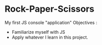 # Rock-Paper-Scissors
My first JS console "application"
Objectives : 
* Familiarize myself with JS
* Apply whatever I learn in this project.
